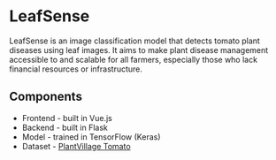 # LeafSense

LeafSense is an image classification model that detects tomato plant diseases using leaf images. It aims to make plant disease management accessible to and scalable for all farmers, especially those who lack financial resources or infrastructure.

## Components

- Frontend - built in Vue.js
- Backend - built in Flask
- Model - trained in TensorFlow (Keras)
- Dataset - [PlantVillage Tomato](https://data.mendeley.com/datasets/ngdgg79rzb/1)
